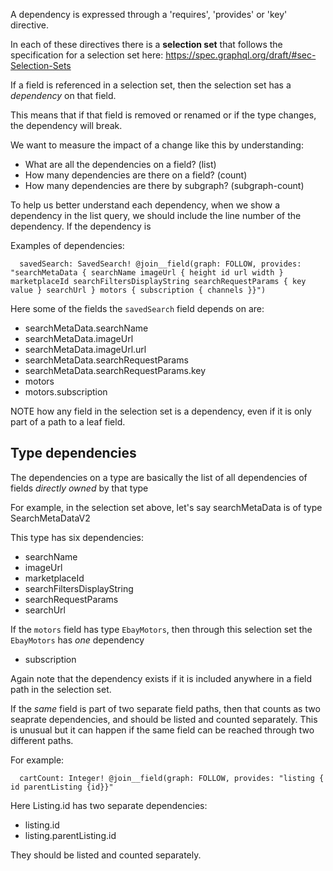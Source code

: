 A dependency is expressed through a 'requires', 'provides' or 'key' directive.

In each of these directives there is a **selection set** that follows the specification for a 
selection set here: https://spec.graphql.org/draft/#sec-Selection-Sets

If a field is referenced in a selection set, then the selection set has a *dependency* on 
that field.

This means that if that field is removed or renamed or if the type changes, the dependency
will break.

We want to measure the impact of a change like this by understanding:

- What are all the dependencies on a field? (list)
- How many dependencies are there on a field? (count)
- How many dependencies are there by subgraph? (subgraph-count)

To help us better understand each dependency, when we show a dependency in the list query, we 
should include the line number of the dependency. If the dependency is 

Examples of dependencies:

```  savedSearch: SavedSearch! @join__field(graph: FOLLOW, provides: "searchMetaData { searchName imageUrl { height id url width } marketplaceId searchFiltersDisplayString searchRequestParams { key value } searchUrl } motors { subscription { channels }}")```

Here some of the fields the `savedSearch` field depends on are:

- searchMetaData.searchName
- searchMetaData.imageUrl
- searchMetaData.imageUrl.url
- searchMetaData.searchRequestParams
- searchMetaData.searchRequestParams.key
- motors
- motors.subscription

NOTE how any field in the selection set is a dependency, even if it is only part of a path to a leaf field.

## Type dependencies

The dependencies on a type are basically the list of all dependencies of fields *directly owned* 
by that type

For example, in the selection set above, let's say searchMetaData is of type SearchMetaDataV2

This type has six dependencies:
- searchName
- imageUrl
- marketplaceId
- searchFiltersDisplayString
- searchRequestParams
- searchUrl

If the `motors` field has type `EbayMotors`, then through this selection set the `EbayMotors` has 
*one* dependency

- subscription

Again note that the dependency exists if it is included anywhere in a field path in the selection set.

If the *same* field is part of two separate field paths, then that counts as two seaprate dependencies,
and should be listed and counted separately. This is unusual but it can happen if the same field can
be reached through two different paths.

For example:

```  cartCount: Integer! @join__field(graph: FOLLOW, provides: "listing { id parentListing {id}}"```

Here Listing.id has two separate dependencies:

- listing.id
- listing.parentListing.id

They should be listed and counted separately.



